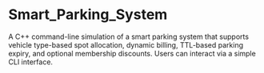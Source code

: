 # Smart_Parking_System
A C++ command-line simulation of a smart parking system that supports vehicle type-based spot allocation, dynamic billing, TTL-based parking expiry, and optional membership discounts. Users can interact via a simple CLI interface.
